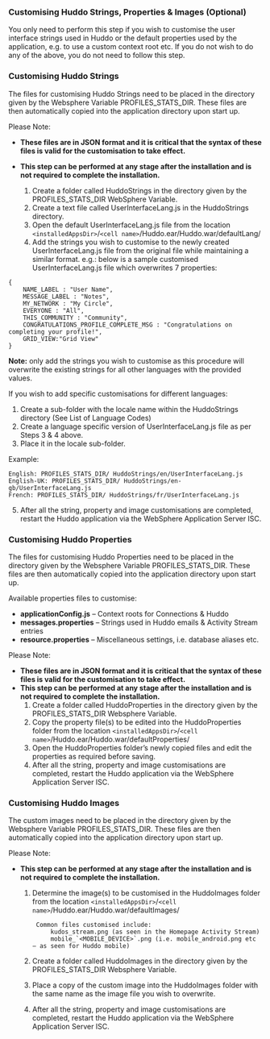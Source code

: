 ### Customising Huddo Strings, Properties & Images (Optional)

You only need to perform this step if you wish to customise the user interface strings used in Huddo or the default properties used by the application, e.g. to use a custom context root etc. If you do not wish to do any of the above, you do not need to follow this step.

### Customising Huddo Strings

The files for customising Huddo Strings need to be placed in the directory given by the Websphere Variable PROFILES_STATS_DIR. These files are then automatically copied into the application directory upon start up.

Please Note:

- **These files are in JSON format and it is critical that the syntax of these files is valid for the customisation to take effect.**
- **This step can be performed at any stage after the installation and is not required to complete the installation.**


    1. Create a folder called HuddoStrings in the directory given by the PROFILES_STATS_DIR WebSphere Variable.
    2. Create a text file called UserInterfaceLang.js in the HuddoStrings directory.
    3. Open the default UserInterfaceLang.js file from the location `<installedAppsDir>`/`<cell name>`/Huddo.ear/Huddo.war/defaultLang/
    4. Add the strings you wish to customise to the newly created UserInterfaceLang.js file from the original file while maintaining a similar format.
        e.g.: below is a sample customised UserInterfaceLang.js file which overwrites 7 properties:

```
{
    NAME_LABEL : "User Name",
    MESSAGE_LABEL : "Notes",
    MY_NETWORK : "My Circle",
    EVERYONE : "All",
    THIS_COMMUNITY : "Community",
    CONGRATULATIONS_PROFILE_COMPLETE_MSG : "Congratulations on completing your profile!",
    GRID_VIEW:"Grid View"
}
```
**Note:** only add the strings you wish to customise as this procedure will overwrite the existing strings for all other languages with the provided values.

If you wish to add specific customisations for different languages:

1. Create a sub-folder with the locale name within the HuddoStrings directory (See List of Language Codes)
2. Create a language specific version of UserInterfaceLang.js file as per Steps 3 & 4 above.
3. Place it in the locale sub-folder.

Example:

    English: PROFILES_STATS_DIR/ HuddoStrings/en/UserInterfaceLang.js
    English-UK: PROFILES_STATS_DIR/ HuddoStrings/en-gb/UserInterfaceLang.js
    French: PROFILES_STATS_DIR/ HuddoStrings/fr/UserInterfaceLang.js

5. After all the string, property and image customisations are completed, restart the Huddo application via the WebSphere Application Server ISC.

### Customising Huddo Properties

The files for customising Huddo Properties need to be placed in the directory given by the Websphere Variable PROFILES_STATS_DIR. These files are then automatically
copied into the application directory upon start up.

Available properties files to customise:

- **applicationConfig.js** – Context roots for Connections & Huddo
- **messages.properties** – Strings used in Huddo emails & Activity Stream entries
- **resource.properties** – Miscellaneous settings, i.e. database aliases etc.


Please Note:

- **These files are in JSON format and it is critical that the syntax of these files is valid for the customisation to take effect.**
- **This step can be performed at any stage after the installation and is not required to complete the installation.**
    1. Create a folder called HuddoProperties in the directory given by the PROFILES_STATS_DIR Websphere Variable.
    2. Copy the property file(s) to be edited into the HuddoProperties folder from the location
       `<installedAppsDir>`/`<cell name>`/Huddo.ear/Huddo.war/defaultProperties/
    3. Open the HuddoProperties folder’s newly copied files and edit the properties as required before saving.
    4. After all the string, property and image customisations are completed, restart the Huddo application via the WebSphere Application Server ISC.


### Customising Huddo Images

The custom images need to be placed in the directory given by the Websphere Variable PROFILES_STATS_DIR.
These files are then automatically copied into the application directory upon start up.

Please Note:

- **This step can be performed at any stage after the installation and is not required to complete the installation.**
    1. Determine the image(s) to be customised in the HuddoImages folder from the location
       `<installedAppsDir>`/`<cell name>`/Huddo.ear/Huddo.war/defaultImages/

            Common files customised include:
                kudos_stream.png (as seen in the Homepage Activity Stream)
                mobile_`<MOBILE_DEVICE>`.png (i.e. mobile_android.png etc – as seen for Huddo mobile)

    2. Create a folder called HuddoImages in the directory given by the PROFILES_STATS_DIR Websphere Variable.
    3. Place a copy of the custom image into the HuddoImages folder with the same name as the image file you wish to overwrite.
    4. After all the string, property and image customisations are completed, restart the Huddo application via the WebSphere Application Server ISC.

